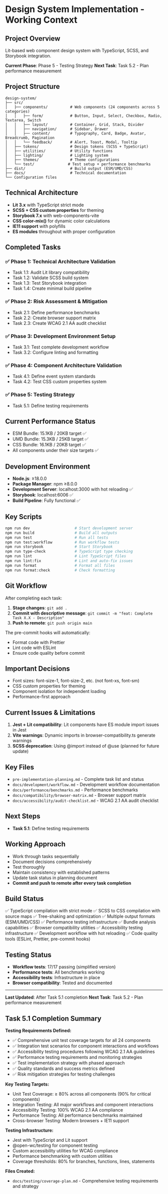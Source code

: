 # Design System Implementation - Working Context

## Project Overview

Lit-based web component design system with TypeScript, SCSS, and Storybook integration.

**Current Phase**: Phase 5 - Testing Strategy
**Next Task**: Task 5.2 - Plan performance measurement

## Project Structure

```
design-system/
├── src/
│   ├── components/          # Web components (24 components across 5 categories)
│   │   ├── form/            # Button, Input, Select, Checkbox, Radio, Textarea, Switch
│   │   ├── layout/          # Container, Grid, Stack, Divider
│   │   ├── navigation/      # Sidebar, Drawer
│   │   ├── content/         # Typography, Card, Badge, Avatar, Breadcrumb, Pagination
│   │   └── feedback/        # Alert, Toast, Modal, Tooltip
│   ├── tokens/              # Design tokens (SCSS + TypeScript)
│   ├── utilities/           # Utility functions
│   ├── lighting/            # Lighting system
│   ├── themes/              # Theme configurations
│   └── test/               # Test setup + performance benchmarks
├── dist/                    # Build output (ESM/UMD/CSS)
├── docs/                    # Technical documentation
└── Configuration files
```

## Technical Architecture

- **Lit 3.x** with TypeScript strict mode
- **SCSS + CSS custom properties** for theming
- **Storybook 7.x** with web-components-vite
- **CSS color-mix()** for dynamic color calculations
- **IE11 support** with polyfills
- **ES modules** throughout with proper configuration

## Completed Tasks

### ✅ Phase 1: Technical Architecture Validation

- Task 1.1: Audit Lit library compatibility
- Task 1.2: Validate SCSS build system
- Task 1.3: Test Storybook integration
- Task 1.4: Create minimal build pipeline

### ✅ Phase 2: Risk Assessment & Mitigation

- Task 2.1: Define performance benchmarks
- Task 2.2: Create browser support matrix
- Task 2.3: Create WCAG 2.1 AA audit checklist

### ✅ Phase 3: Development Environment Setup

- Task 3.1: Test complete development workflow
- Task 3.2: Configure linting and formatting

### ✅ Phase 4: Component Architecture Validation

- Task 4.1: Define event system standards
- Task 4.2: Test CSS custom properties system

### ✅ Phase 5: Testing Strategy

- Task 5.1: Define testing requirements

## Current Performance Status

- ESM Bundle: 15.1KB / 20KB target ✅
- UMD Bundle: 15.3KB / 25KB target ✅
- CSS Bundle: 16.1KB / 20KB target ✅
- All components under their size targets ✅

## Development Environment

- **Node.js**: ≥18.0.0
- **Package Manager**: npm ≥8.0.0
- **Development Server**: localhost:3000 with hot reloading ✅
- **Storybook**: localhost:6006 ✅
- **Build Pipeline**: Fully functional ✅

## Key Scripts

```bash
npm run dev                    # Start development server
npm run build                  # Build all outputs
npm run test                   # Run all tests
npm run test:workflow          # Run workflow tests
npm run storybook              # Start Storybook
npm run type-check             # TypeScript type checking
npm run lint                   # Lint TypeScript files
npm run lint:fix               # Lint and auto-fix issues
npm run format                 # Format all files
npm run format:check           # Check formatting
```

## Git Workflow

After completing each task:

1. **Stage changes**: `git add .`
2. **Commit with descriptive message**: `git commit -m "feat: Complete Task X.X - Description"`
3. **Push to remote**: `git push origin main`

The pre-commit hooks will automatically:
- Format code with Prettier
- Lint code with ESLint
- Ensure code quality before commit

## Important Decisions

- Font sizes: font-size-1, font-size-2, etc. (not font-xs, font-sm)
- CSS custom properties for theming
- Component isolation for independent loading
- Performance-first approach

## Current Issues & Limitations

1. **Jest + Lit compatibility**: Lit components have ES module import issues in Jest
2. **Vite warnings**: Dynamic imports in browser-compatibility.ts generate warnings
3. **SCSS deprecation**: Using @import instead of @use (planned for future update)

## Key Files

- `pre-implementation-planning.md` - Complete task list and status
- `docs/development/workflow.md` - Development workflow documentation
- `docs/performance/benchmarks.md` - Performance benchmarks
- `docs/compatibility/browser-matrix.md` - Browser support matrix
- `docs/accessibility/audit-checklist.md` - WCAG 2.1 AA audit checklist

## Next Steps

- **Task 5.1**: Define testing requirements

## Working Approach

- Work through tasks sequentially
- Document decisions comprehensively
- Test thoroughly
- Maintain consistency with established patterns
- Update task status in planning document
- **Commit and push to remote after every task completion**

## Build Status

✅ TypeScript compilation with strict mode
✅ SCSS to CSS compilation with source maps
✅ Tree-shaking and optimization
✅ Multiple output formats (ESM/UMD/CSS)
✅ Performance testing infrastructure
✅ Bundle analysis capabilities
✅ Browser compatibility utilities
✅ Accessibility testing infrastructure
✅ Development workflow with hot reloading
✅ Code quality tools (ESLint, Prettier, pre-commit hooks)

## Testing Status

- **Workflow tests**: 17/17 passing (simplified version)
- **Performance tests**: All benchmarks working
- **Accessibility tests**: Infrastructure in place
- **Browser compatibility**: Tested and documented

---

**Last Updated**: After Task 5.1 completion
**Next Task**: Task 5.2 - Plan performance measurement

## Task 5.1 Completion Summary

**Testing Requirements Defined:**

- ✅ Comprehensive unit test coverage targets for all 24 components
- ✅ Integration test scenarios for component interactions and workflows
- ✅ Accessibility testing procedures following WCAG 2.1 AA guidelines
- ✅ Performance testing requirements and monitoring strategies
- ✅ Test implementation strategy with phased approach
- ✅ Quality standards and success metrics defined
- ✅ Risk mitigation strategies for testing challenges

**Key Testing Targets:**

- Unit Test Coverage: ≥ 80% across all components (90% for critical components)
- Integration Testing: All major workflows and component interactions
- Accessibility Testing: 100% WCAG 2.1 AA compliance
- Performance Testing: All performance benchmarks maintained
- Cross-browser Testing: Modern browsers + IE11 support

**Testing Infrastructure:**

- Jest with TypeScript and Lit support
- @open-wc/testing for component testing
- Custom accessibility utilities for WCAG compliance
- Performance benchmarking with custom utilities
- Coverage thresholds: 80% for branches, functions, lines, statements

**Files Created:**

- `docs/testing/coverage-plan.md` - Comprehensive testing requirements and strategy

